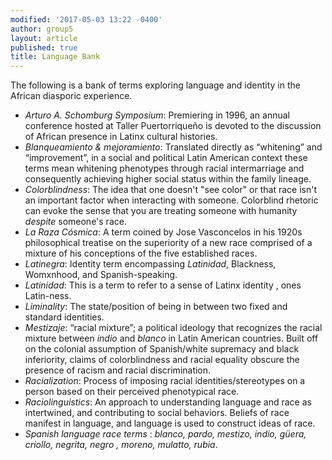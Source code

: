 ```yaml
---
modified: '2017-05-03 13:22 -0400'
author: group5
layout: article
published: true
title: Language Bank
---
```



The following is a bank of terms exploring language and identity in the African diasporic experience.

- *Arturo A. Schomburg Symposium*: Premiering in 1996, an annual conference  hosted at Taller Puertorriqueño is devoted to the discussion of <span class="soundcite" data-url="{{ site.audio }}Evelynne_the_erasure_issue_at_stake.mp3" data-start="00000" data-end="12000" data-plays="1"> African presence in Latinx cultural histories.</span>
- *Blanqueamiento & mejoramiento*: Translated directly as “whitening” and “improvement”, in a social and political Latin American context these terms mean whitening phenotypes through racial intermarriage and consequently achieving higher social status within the family lineage.
- *Colorblindness*: The idea that one doesn't "see color" or that race isn't an important factor when interacting with someone. Colorblind rhetoric can evoke the sense that you are treating someone with humanity *despite* someone's race.
- *La Raza Cósmica*: A term coined by Jose Vasconcelos in his 1920s philosophical treatise on the superiority of a new race comprised of a mixture of his conceptions of the five established races.
- *Latinegra*: Identity term encompassing *Latinidad*, Blackness, Womxnhood, and Spanish-speaking.
- *Latinidad*: This is a term to refer to a sense of <span class="soundcite" data-url="{{ site.audio }}RosaRivera.mp3" data-start="70000" data-end="84000" data-plays="1"> Latinx identity </span>, ones Latin-ness.
- *Liminality*: The state/position of being in between two fixed and standard identities.
- *Mestizaje*: “racial mixture”; a political ideology that recognizes the racial mixture between *indio* and *blanco* in Latin American countries. Built off on the colonial assumption of Spanish/white supremacy and black inferiority, claims of colorblindness and racial equality obscure the presence of racism and racial discrimination. 
- *Racialization*: Process of imposing racial identities/stereotypes on a person based on their perceived phenotypical race.
- *Raciolinguistics*: An approach to understanding language and race as intertwined, and contributing to social behaviors. Beliefs of race manifest in language, and language is used to construct ideas of race.
- <span class="soundcite" data-url="{{ site.audio }}Rosalyn.mp3" data-start="1134000" data-end="1154000" data-plays="1"> <em>Spanish language race terms</em> </span>: *blanco, pardo, mestizo, indio, güera, criollo, negrita,* <span class="soundcite" data-url="{{ site.audio }}Me_Gritaron_Negra.mp3" data-start="148000" data-end="160000" data-plays="1"> *negro* </span> *, moreno, mulatto,* *rubia*.
